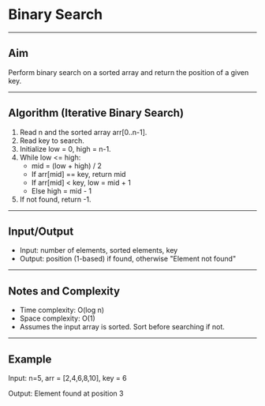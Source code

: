 # Binary Search

---

## Aim
Perform binary search on a sorted array and return the position of a given key.

---

## Algorithm (Iterative Binary Search)
1. Read n and the sorted array arr[0..n-1].
2. Read key to search.
3. Initialize low = 0, high = n-1.
4. While low <= high:
   - mid = (low + high) / 2
   - If arr[mid] == key, return mid
   - If arr[mid] < key, low = mid + 1
   - Else high = mid - 1
5. If not found, return -1.

---

## Input/Output
- Input: number of elements, sorted elements, key
- Output: position (1-based) if found, otherwise "Element not found"

---

## Notes and Complexity
- Time complexity: O(log n)
- Space complexity: O(1)
- Assumes the input array is sorted. Sort before searching if not.

---

## Example
Input: n=5, arr = [2,4,6,8,10], key = 6

Output: Element found at position 3

